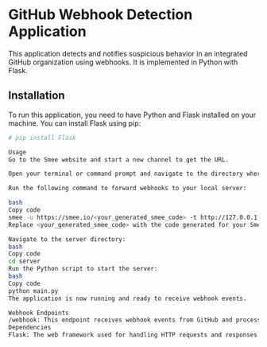# GitHub Webhook Detection Application

This application detects and notifies suspicious behavior in an integrated GitHub organization using webhooks. It is implemented in Python with Flask.

## Installation

To run this application, you need to have Python and Flask installed on your machine. You can install Flask using pip:

```bash
# pip install Flask

Usage
Go to the Smee website and start a new channel to get the URL.

Open your terminal or command prompt and navigate to the directory where you have downloaded the files for this application.

Run the following command to forward webhooks to your local server:

bash
Copy code
smee -u https://smee.io/<your_generated_smee_code> -t http://127.0.0.1:3000/webhook
Replace <your_generated_smee_code> with the code generated for your Smee channel.

Navigate to the server directory:
bash
Copy code
cd server
Run the Python script to start the server:
bash
Copy code
python main.py
The application is now running and ready to receive webhook events.

Webhook Endpoints
/webhook: This endpoint receives webhook events from GitHub and processes them to detect suspicious behavior.
Dependencies
Flask: The web framework used for handling HTTP requests and responses.